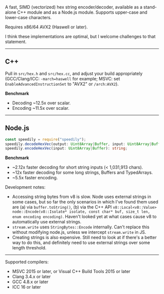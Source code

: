 A fast, SIMD (vectorized) hex string encoder/decoder, available as a stand-alone
C++ module and as a Node.js module. Supports upper-case and lower-case
characters.

Requires x86/64 AVX2 (Haswell or later).

I think these implementations are optimal, but I welcome challenges to that
statement.

---

## C++

Pull in `src/hex.h` and `src/hex.cc`, and adjust your build appropriately
(GCC/Clang/ICC: `-march=haswell` for example; MSVC: set
`EnableAdvancedInstructionSet` to "AVX2" or `/arch:AVX2`).

**Benchmark**
* Decoding ~12.5x over scalar.
* Encoding ~11.5x over scalar.

---

## Node.js

```typescript
const speedily = require("speedily");
speedily.decodeHexVec(output: Uint8Array|Buffer, input: Uint8Array|Buffer): void;
speedily.encodeHexVec(input: Uint8Array|Buffer): string;
```

**Benchmark**
* ~2.12x faster decoding for short string inputs (< 1,031,913 chars).
* ~12x faster decoding for some long strings, Buffers and TypedArrays.
* ~5.5x faster encoding.

Development notes:
* Accessing string bytes from v8 is slow. Node uses external strings in some
  cases, but so far the only scenarios in which I've found them used are (a)
  via `buffer.toString()`, (b) via the C++ API
  `v8::Local<v8::Value> node::Encode(v8::Isolate* isolate, const char* buf, size_t len, enum encoding encoding)`.
  Haven't looked yet at what cases cause v8 to automatically use external
  strings.
* `stream.write` uses `StringBytes::Encode` internally. Can't replace this
  without modifying node.js, unless we intercept `stream.write` in JS.
* Creating strings is also expensive. Still need to look at if there's a better
  way to do this, and definitely need to use external strings over some length threshold.

---

Supported compilers:
* MSVC 2015 or later, or Visual C++ Build Tools 2015 or later
* Clang 3.4.x or later
* GCC 4.8.x or later
* ICC 16 or later
